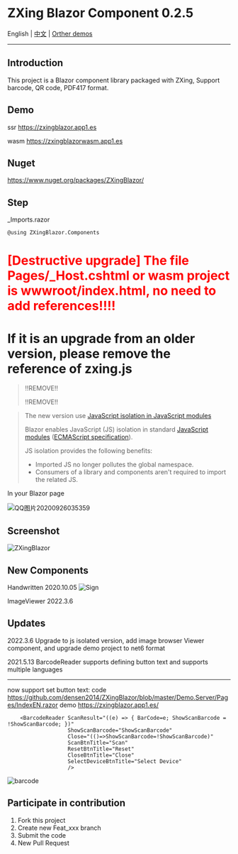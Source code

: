﻿# ZXing Blazor Component 0.2.5

English | <a href="README.zh-CN.md">中文</a>  | <a href="https://github.com/densen2014/FreeSqlDemos/blob/master/MyDemos.md"> Orther demos</a>

---

## Introduction
This project is a Blazor component library packaged with ZXing, Support barcode, QR code, PDF417 format.

## Demo  
ssr
https://zxingblazor.app1.es

wasm
https://zxingblazorwasm.app1.es

## Nuget
https://www.nuget.org/packages/ZXingBlazor/

## Step
_Imports.razor 

    @using ZXingBlazor.Components
    
# <font color='red'>[Destructive upgrade] The file Pages/_Host.cshtml or wasm project is wwwroot/index.html, no need to add references!!!!</font> 
# If it is an upgrade from an older version, please remove the reference of zxing.js
> 
> !!REMOVE!!    <script src="_content/ZXingBlazor/lib/barcodereader/zxing.js"></script>
> 
> !!REMOVE!!    <script src="_content/ZXingBlazor/lib/barcodereader/barcode.js"></script>

> The new version use [JavaScript isolation in JavaScript modules](https://docs.microsoft.com/en-us/aspnet/core/blazor/javascript-interoperability/?view=aspnetcore-6.0#javascript-isolation-in-javascript-modules)
> 
> Blazor enables JavaScript (JS) isolation in standard [JavaScript modules](https://developer.mozilla.org/docs/Web/JavaScript/Guide/Modules) ([ECMAScript specification](https://tc39.es/ecma262/#sec-modules)).
> 
> JS isolation provides the following benefits:
> 
> - Imported JS no longer pollutes the global namespace.
> - Consumers of a library and components aren't required to import the related JS.


In your Blazor page

![QQ图片20200926035359](https://user-images.githubusercontent.com/8428709/94327539-fd287900-ffab-11ea-8783-a26cd5f29f9a.png)


## Screenshot
![ZXingBlazor](https://user-images.githubusercontent.com/8428709/94275844-c28cf500-ff47-11ea-9c65-2370752d2b5b.gif) 

## New Components
Handwritten  2020.10.05
![Sign](https://user-images.githubusercontent.com/8428709/95032378-96e1db80-06ba-11eb-8291-c00c3c2ea9fb.gif)

ImageViewer  2022.3.6
    

## Updates

2022.3.6 Upgrade to js isolated version, add image browser Viewer component, and upgrade demo project to net6 format

2021.5.13 BarcodeReader supports defining button text and supports multiple languages

-----
now support set button text:
code
https://github.com/densen2014/ZXingBlazor/blob/master/Demo.Server/Pages/IndexEN.razor
demo
https://zxingblazor.app1.es/

```
    <BarcodeReader ScanResult="((e) => { BarCode=e; ShowScanBarcode = !ShowScanBarcode; })"
                   ShowScanBarcode="ShowScanBarcode"
                   Close="(()=>ShowScanBarcode=!ShowScanBarcode)" 
                   ScanBtnTitle="Scan"
                   ResetBtnTitle="Reset"
                   CloseBtnTitle="Close"
                   SelectDeviceBtnTitle="Select Device"
                   />
```

![barcode](https://user-images.githubusercontent.com/8428709/118119633-f6416000-b3ee-11eb-8537-ec356242f63b.jpg)



## Participate in contribution

1. Fork this project
2. Create new Feat_xxx branch
3. Submit the code
4. New Pull Request
